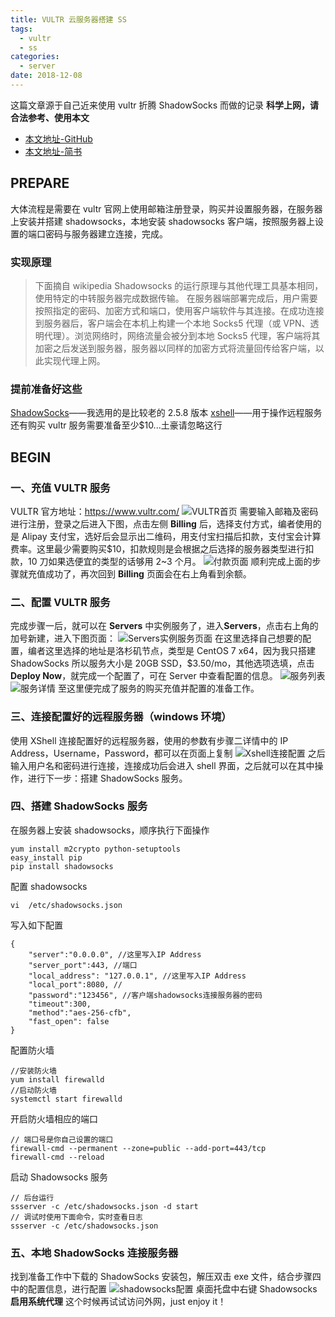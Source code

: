 ```yaml
---
title: VULTR 云服务器搭建 SS
tags:
  - vultr
  - ss
categories:
  - server
date: 2018-12-08
---
```


这篇文章源于自己近来使用 vultr 折腾 ShadowSocks 而做的记录
**科学上网，请合法参考、使用本文**

- [本文地址-GitHub](https://github.com/wangjian92)
- [本文地址-简书](https://www.jianshu.com/p/216885c33ed8)

## PREPARE

大体流程是需要在 vultr 官网上使用邮箱注册登录，购买并设置服务器，在服务器上安装并搭建 shadowsocks，本地安装 shadowsocks 客户端，按照服务器上设置的端口密码与服务器建立连接，完成。

### 实现原理

> 下面摘自 wikipedia
> Shadowsocks 的运行原理与其他代理工具基本相同，使用特定的中转服务器完成数据传输。
> 在服务器端部署完成后，用户需要按照指定的密码、加密方式和端口，使用客户端软件与其连接。在成功连接到服务器后，客户端会在本机上构建一个本地 Socks5 代理（或 VPN、透明代理）。浏览网络时，网络流量会被分到本地 Socks5 代理，客户端将其加密之后发送到服务器，服务器以同样的加密方式将流量回传给客户端，以此实现代理上网。

### 提前准备好这些

[ShadowSocks](https://github.com/shadowsocks/shadowsocks-windows/releases)——我选用的是比较老的 2.5.8 版本
[xshell](https://xshell.en.softonic.com/)——用于操作远程服务
还有购买 vultr 服务需要准备至少\$10...土豪请忽略这行

## BEGIN

### 一、充值 VULTR 服务

VULTR 官方地址：<https://www.vultr.com/>
![VULTR首页](https://upload-images.jianshu.io/upload_images/6177162-6176ab5c45ecfe40.png?imageMogr2/auto-orient/strip%7CimageView2/2/w/1240)
需要输入邮箱及密码进行注册，登录之后进入下图，点击左侧 **Billing** 后，选择支付方式，编者使用的是 Alipay 支付宝，选好后会显示出二维码，用支付宝扫描后扣款，支付宝会计算费率。这里最少需要购买\$10，扣款规则是会根据之后选择的服务器类型进行扣款，10 刀如果选便宜的类型的话够用 2~3 个月。
![付款页面](https://upload-images.jianshu.io/upload_images/6177162-2b634a90b57a21c0.png?imageMogr2/auto-orient/strip%7CimageView2/2/w/1240)
顺利完成上面的步骤就充值成功了，再次回到 **Billing** 页面会在右上角看到余额。

### 二、配置 VULTR 服务

完成步骤一后，就可以在 **Servers** 中实例服务了，进入**Servers**，点击右上角的加号新建，进入下图页面：
![Servers实例服务页面](https://upload-images.jianshu.io/upload_images/6177162-7067d3545d2d67e3.png?imageMogr2/auto-orient/strip%7CimageView2/2/w/1240)
在这里选择自己想要的配置，编者这里选择的地址是洛杉矶节点，类型是 CentOS 7 x64，因为我只搭建 ShadowSocks 所以服务大小是 20GB SSD，\$3.50/mo，其他选项选填，点击**Deploy Now**，就完成一个配置了，可在 Server 中查看配置的信息。
![服务列表](https://upload-images.jianshu.io/upload_images/6177162-d837b631258f48ff.png?imageMogr2/auto-orient/strip%7CimageView2/2/w/1240)
![服务详情](https://upload-images.jianshu.io/upload_images/6177162-becde0684e99aabe.png?imageMogr2/auto-orient/strip%7CimageView2/2/w/1240)
至这里便完成了服务的购买充值并配置的准备工作。

### 三、连接配置好的远程服务器（windows 环境）

使用 XShell 连接配置好的远程服务器，使用的参数有步骤二详情中的 IP Address，Username，Password，都可以在页面上复制
![Xshell连接配置](https://upload-images.jianshu.io/upload_images/6177162-7126630e94f9f7a5.png?imageMogr2/auto-orient/strip%7CimageView2/2/w/1240)
之后输入用户名和密码进行连接，连接成功后会进入 shell 界面，之后就可以在其中操作，进行下一步：搭建 ShadowSocks 服务。

### 四、搭建 ShadowSocks 服务

在服务器上安装 shadowsocks，顺序执行下面操作

```
yum install m2crypto python-setuptools
easy_install pip
pip install shadowsocks
```

配置 shadowsocks

```
vi  /etc/shadowsocks.json
```

写入如下配置

```
{
    "server":"0.0.0.0", //这里写入IP Address
    "server_port":443, //端口
    "local_address": "127.0.0.1", //这里写入IP Address
    "local_port":8080, //
    "password":"123456", //客户端shadowsocks连接服务器的密码
    "timeout":300,
    "method":"aes-256-cfb",
    "fast_open": false
}
```

配置防火墙

```
//安装防火墙
yum install firewalld
//启动防火墙
systemctl start firewalld
```

开启防火墙相应的端口

```
// 端口号是你自己设置的端口
firewall-cmd --permanent --zone=public --add-port=443/tcp
firewall-cmd --reload
```

启动 Shadowsocks 服务

```
// 后台运行
ssserver -c /etc/shadowsocks.json -d start
// 调试时使用下面命令，实时查看日志
ssserver -c /etc/shadowsocks.json
```

### 五、本地 ShadowSocks 连接服务器

找到准备工作中下载的 ShadowSocks 安装包，解压双击 exe 文件，结合步骤四中的配置信息，进行配置
![shadowsocks配置](https://upload-images.jianshu.io/upload_images/6177162-3eabb0713f057fdc.png?imageMogr2/auto-orient/strip%7CimageView2/2/w/1240)
桌面托盘中右键 Shadowsocks**启用系统代理**
这个时候再试试访问外网，just enjoy it！
